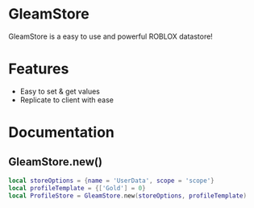 # GleamStore
GleamStore is a easy to use and powerful ROBLOX datastore!

# Features
- Easy to set & get values
- Replicate to client with ease

# Documentation
## GleamStore.new()
```lua
local storeOptions = {name = 'UserData', scope = 'scope'}
local profileTemplate = {['Gold'] = 0}
local ProfileStore = GleamStore.new(storeOptions, profileTemplate)
```
